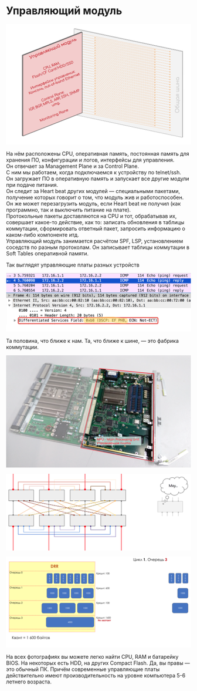 # Управляющий модуль

![](../../.gitbook/assets/image%20%2868%29.png)

На нём расположены CPU, оперативная память, постоянная память для хранения ПО, конфигурации и логов, интерфейсы для управления.  
Он отвечает за Management Plane и за Control Plane.  
С ним мы работаем, когда подключаемся к устройству по telnet/ssh.  
Он загружает ПО в оперативную память и запускает все другие модули при подаче питания.  
Он следит за Heart beat других модулей — специальными пакетами, получение которых говорит о том, что модуль жив и работоспособен.  
Он же может перезагрузить модуль, если Heart beat не получил \(как программно, так и выключить питание на плате\).  
Протокольные пакеты доставляются на CPU и тот, обрабатывав их, совершает какое-то действие, как то: записать обновления в таблицы коммутации, сформировать ответный пакет, запросить информацию о каком-либо компоненте итд.  
Управляющий модуль занимается расчётом SPF, LSP, установлением соседств по разным протоколам. Он записывает таблицы коммутации в Soft Tables оперативной памяти.

Так выглядят управляющие платы разных устройств

![Cisco ASR9000 RSP \(Routing and Switching\)](../../.gitbook/assets/image%20%28179%29.png)

Та половина, что ближе к нам. Та, что ближе к шине, — это фабрика коммутации.

![Huawei NE40E-X8 MPU](../../.gitbook/assets/image%20%2841%29.png)

![Juniper RE100](../../.gitbook/assets/image%20%28152%29.png)

![RE Juniper 1800](../../.gitbook/assets/image%20%2815%29.png)

На всех фотографиях вы можете легко найти CPU, RAM и батарейку BIOS. На некоторых есть HDD, на других Compact Flash. Да, вы правы — это обычный ПК. Причём современные управляющие платы действительно имеют производительность на уровне компьютера 5-6 летнего возраста.

